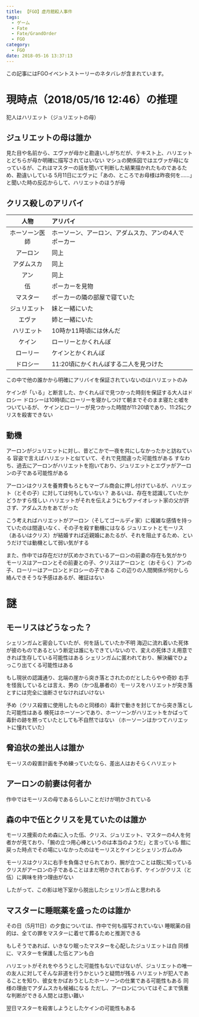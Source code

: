 ```yaml
---
title: 【FGO】虚月館殺人事件
tags:
  - ゲーム
  - Fate
  - Fate/GrandOrder
  - FGO
category:
  - FGO
date: 2018-05-16 13:37:13
---
```



この記事にはFGOイベントストーリーのネタバレが含まれています。

<!-- more -->

# 現時点（2018/05/16 12:46）の推理

犯人はハリエット（ジュリエットの母）

## ジュリエットの母は誰か

見た目や名前から、エヴァが母かと勘違いしがちだが、テキスト上、ハリエットとどちらが母か明確に描写されてはいない
マシュの関係図ではエヴァが母になっているが、これはマスターの話を聞いて判断した結果描かれたものであるため、勘違いしている
5月11日にエヴァに「あの、ところでお母様は昨夜何を……」と聞いた時の反応からして、ハリエットのほうが母

## クリス殺しのアリバイ

|人物|アリバイ|
|:--:|:------|
|ホーソーン医師|ホーソーン、アーロン、アダムスカ、アンの4人でポーカー|
|アーロン|同上|
|アダムスカ|同上|
|アン|同上|
|伍|ポーカーを見物|
|マスター|ポーカーの隣の部屋で寝ていた|
|ジュリエット|妹と一緒にいた|
|エヴァ|姉と一緒にいた|
|ハリエット|10時か11時頃には休んだ|
|ケイン|ローリーとかくれんぼ|
|ローリー|ケインとかくれんぼ|
|ドロシー|11:20頃にかくれんぼする二人を見つけた|

この中で他の誰かから明確にアリバイを保証されていないのはハリエットのみ

ケインが「いる」と断言した、かくれんぼで見つかった時刻を保証する大人はドロシー
ドロシーは10時頃にローリーを寝かしつけて朝までそのまま寝たと嘘をついているが、
ケインとローリーが見つかった時間が11:20頃であり、11:25にクリスを殺害できない

## 動機

アーロンがジュリエットに対し、昔どこかで一夜を共にしなかったかと訪ねている
容姿で言えばハリエットと似ていて、それで見間違った可能性がある
すなわち、過去にアーロンがハリエットを抱いており、ジュリエットとエヴァがアーロンの子である可能性がある

アーロンはクリスを養育費もろともマーブル商会に押し付けているが、ハリエット（とその子）に対しては何もしていない？
あるいは、存在を認識していたかどうかすら怪しい
ハリエットがそれを伝えようにもヴァイオレット家の父が許さず、アダムスカをあてがった

こう考えればハリエットがアーロン（そしてゴールディ家）に複雑な感情を持っていたのは間違いなく、その子を殺す動機にはなる
ジュリエットとモーリス（あるいはクリス）が結婚すれば近親婚にあたるが、それを阻止するため、というだけでは動機として弱い気がする

また、作中では存在だけが仄めかされているアーロンの前妻の存在も気がかり
モーリスはアーロンとその前妻との子、クリスはアーロンと（おそらく）アンの子、ローリーはアーロンとドロシーの子である
この辺りの人間関係が何かしら絡んできそうな予感はあるが、確証はない

# 謎

## モーリスはどうなった？

シェリンガムと密会していたが、何を話していたか不明
海辺に流れ着いた死体が彼のものであるという断定は誰にもできていないので、変えの死体さえ用意できれば生存している可能性はある
シェリンガムに匿われており、解決編でひょっこり出てくる可能性はある

もし現状の認識通り、北端の崖から突き落とされたのだとしたらやや奇妙
右手を怪我しているとは言え、男の（かつ乱暴者の）モーリスをハリエットが突き落とすには完全に油断させなければいけない

予め（クリス殺害に使用したものと同様の）毒針で動きを封じてから突き落とした可能性はある
検死はホーソーンであり、ホーソーンがハリエットをかばって毒針の跡を黙っていたとしても不自然ではない
（ホーソーンはかつてハリエットに憧れていた）

## 脅迫状の差出人は誰か

モーリスの殺害計画を予め練っていたなら、差出人はおそらくハリエット

## アーロンの前妻は何者か

作中ではモーリスの母であるらしいことだけが明かされている

## 森の中で伍とクリスを見ていたのは誰か

モーリス捜索のため森に入った伍、クリス、ジュリエット、マスターの4人を何者かが見ており、「腕の立つ用心棒というのは本当のようだ」と言っている
館に戻った時点でその場にいなかったのはモーリスとケインとシェリンガムのみ

モーリスはクリスに右手を負傷させられており、腕が立つことは既に知っている
クリスがアーロンの子であることはまだ明かされておらず、ケインがクリス（と伍）に興味を持つ理由がない

したがって、この影は地下室から脱出したシェリンガムと思われる

## マスターに睡眠薬を盛ったのは誰か

その日（5月11日）の夕食については、作中で何も描写されていない
睡眠薬の目的は、全ての罪をマスターに着せて葬るためと推測できる

もしそうであれば、いきなり眠ったマスターを心配したジュリエットは白
同様に、マスターを保護した伍とアンも白

ハリエットがそれをやろうとした可能性もないではないが、ジュリエットの唯一の友人に対してそんな非道を行うかというと疑問が残る
ハリエットが犯人であることを知り、彼女をかばおうとしたホーソーンの仕業である可能性もある
同様の理由でアダムスカも候補になる
ただし、アーロンについてはそこまで慎重な判断ができる人間とは思い難い

翌日マスターを殺害しようとしたケインの可能性もある
